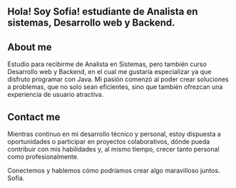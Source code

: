 ## Hola! Soy Sofia! estudiante de Analista en sistemas, Desarrollo web y Backend.


## About me
Estudio para recibirme de Analista en Sistemas, pero también curso Desarrollo web y Backend, en el cual me gustaría especializar ya que disfruto programar con Java.
Mi pasión comenzó al poder crear soluciones a problemas, que no solo sean eficientes, sino que también ofrezcan una experiencia de usuario atractiva. 

## Contact me
Mientras continuo en mi desarrollo técnico y personal, estoy dispuesta a oportunidades o participar en proyectos colaborativos, dónde pueda contribuir con mis habilidades y, al mismo tiempo, crecer tanto personal como profesionalmente.


Conectemos y hablemos cómo podríamos crear algo maravilloso juntos.
Sofia.
